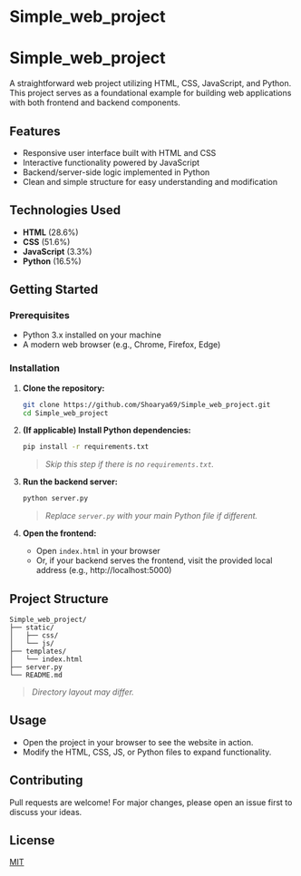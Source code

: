 # Simple_web_project

# Simple_web_project

A straightforward web project utilizing HTML, CSS, JavaScript, and Python. This project serves as a foundational example for building web applications with both frontend and backend components.

## Features

- Responsive user interface built with HTML and CSS
- Interactive functionality powered by JavaScript
- Backend/server-side logic implemented in Python
- Clean and simple structure for easy understanding and modification

## Technologies Used

- **HTML** (28.6%)
- **CSS** (51.6%)
- **JavaScript** (3.3%)
- **Python** (16.5%)

## Getting Started

### Prerequisites

- Python 3.x installed on your machine
- A modern web browser (e.g., Chrome, Firefox, Edge)

### Installation

1. **Clone the repository:**
   ```bash
   git clone https://github.com/Shoarya69/Simple_web_project.git
   cd Simple_web_project
   ```

2. **(If applicable) Install Python dependencies:**
   ```bash
   pip install -r requirements.txt
   ```
   > _Skip this step if there is no `requirements.txt`._

3. **Run the backend server:**
   ```bash
   python server.py
   ```
   > _Replace `server.py` with your main Python file if different._

4. **Open the frontend:**
   - Open `index.html` in your browser
   - Or, if your backend serves the frontend, visit the provided local address (e.g., http://localhost:5000)

## Project Structure

```
Simple_web_project/
├── static/
│   ├── css/
│   └── js/
├── templates/
│   └── index.html
├── server.py
└── README.md
```
> _Directory layout may differ._

## Usage

- Open the project in your browser to see the website in action.
- Modify the HTML, CSS, JS, or Python files to expand functionality.

## Contributing

Pull requests are welcome! For major changes, please open an issue first to discuss your ideas.

## License

[MIT](LICENSE)
